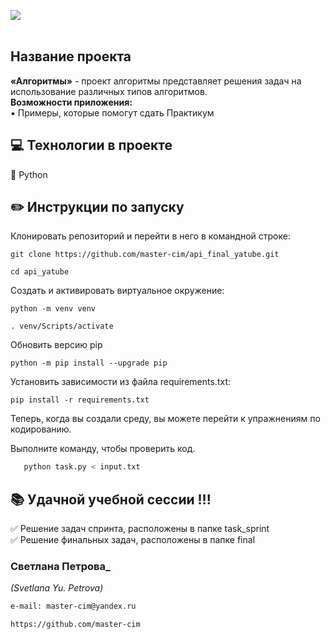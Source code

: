 ![](https://img.shields.io/badge/Python-3.7.5-blue) 
<br><br>
## Название проекта
**«Алгоритмы»** - проект алгоритмы представляет решения задач на использование различных типов алгоритмов.<br>
**Возможности приложения:**<br>
:black_small_square: Примеры,  которые помогут сдать Практикум<br>
## :computer: Технологии в проекте
:small_blue_diamond: Python <br>
## :pencil2: Инструкции по запуску
Клонировать репозиторий и перейти в него в командной строке:
```
git clone https://github.com/master-cim/api_final_yatube.git
```
```
cd api_yatube
```
Cоздать и активировать виртуальное окружение:
```
python -m venv venv
```
```
. venv/Scripts/activate
```
Обновить версию pip
```
python -m pip install --upgrade pip
```
Установить зависимости из файла requirements.txt:
```
pip install -r requirements.txt
```
Теперь, когда вы создали среду, вы можете перейти к упражнениям по кодированию.

Выполните команду, чтобы проверить код.
```sh
   python task.py < input.txt
```

## :books: Удачной учебной сессии !!!
:white_check_mark: Решение задач спринта, расположены в папке task_sprint <br>
:white_check_mark: Решение финальных задач, расположены в папке final <br>

### Светлана  Петрова_
_(Svetlana Yu. Petrova)_
```html
e-mail: master-cim@yandex.ru
```
```html
https://github.com/master-cim
```
